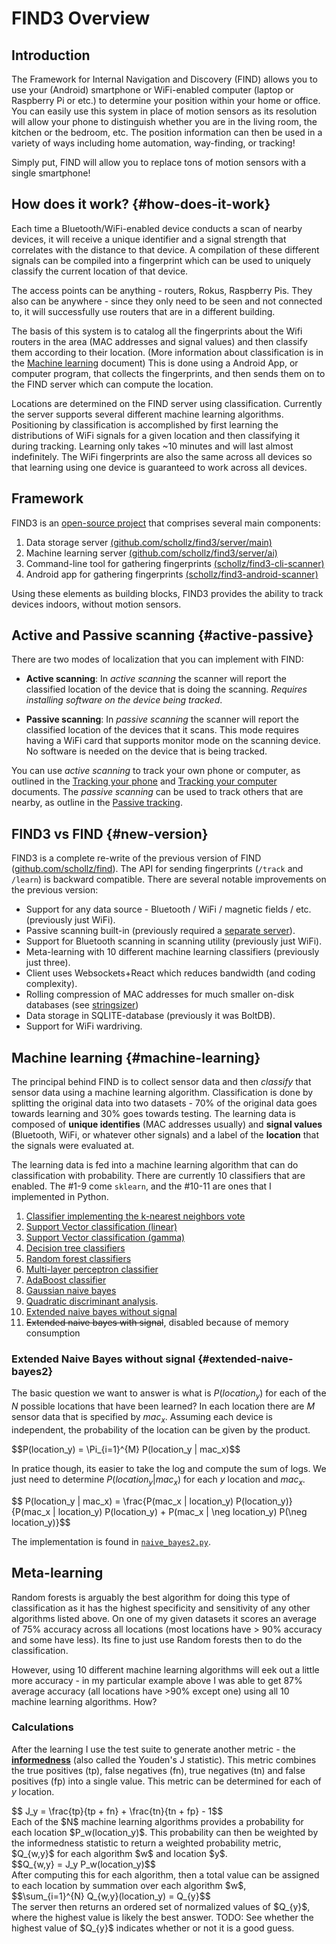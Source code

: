 # FIND3 Overview

## Introduction

The Framework for Internal Navigation and Discovery (FIND) allows you to use your (Android) smartphone or WiFi-enabled computer (laptop or Raspberry Pi or etc.) to determine your position within your home or office. You can easily use this system in place of motion sensors as its resolution will allow your phone to distinguish whether you are in the living room, the kitchen or the bedroom, etc. The position information can then be used in a variety of ways including home automation, way-finding, or tracking!

Simply put, FIND will allow you to replace tons of motion sensors with a single smartphone!

## How does it work?  {#how-does-it-work}


Each time a Bluetooth/WiFi-enabled device conducts a scan of nearby devices, it will receive a unique identifier and a signal strength that correlates with the distance to that device. A compilation of these different signals can be compiled into a fingerprint which can be used to uniquely classify the current location of that device.

The access points can be anything - routers, Rokus, Raspberry Pis. They also can be anywhere - since they only need to be seen and not connected to, it will successfully use routers that are in a different building.

The basis of this system is to catalog all the fingerprints about the Wifi routers in the area (MAC addresses and signal values) and then classify them according to their location. (More information about classification is in the [Machine learning](#machine-learning) document) This is done using a Android App, or computer program, that collects the fingerprints, and then sends them on to the FIND server which can compute the location. 

Locations are determined on the FIND server using classification. Currently the server supports several different machine learning algorithms. Positioning by classification is accomplished by first learning the distributions of WiFi signals for a given location and then classifying it during tracking. Learning only takes ~10 minutes and will last almost indefinitely. The WiFi fingerprints are also the same across all devices so that learning using one device is guaranteed to work across all devices.


## Framework 

FIND3 is an [open-source project](https://github.com/schollz/find3) that comprises several main components:


1. Data storage server [(github.com/schollz/find3/server/main)](https://github.com/schollz/find3/tree/master/server/main)
2. Machine learning server [(github.com/schollz/find3/server/ai)](https://github.com/schollz/find3/tree/master/server/ai)
3. Command-line tool for gathering fingerprints [(schollz/find3-cli-scanner)](https://github.com/schollz/find3-cli-scanner)
4. Android app for gathering fingerprints [(schollz/find3-android-scanner)](https://github.com/schollz/find3-android-scanner)

Using these elements as building blocks, FIND3 provides the ability to track devices indoors, without motion sensors.


## Active and Passive scanning {#active-passive}

There are two modes of localization that you can implement with FIND:

- **Active scanning**: In *active scanning* the scanner will report the classified location of the device that is doing the scanning. *Requires installing software on the device being tracked*.

- **Passive scanning**: In *passive scanning* the scanner will report the classified location of the devices that it scans. This mode requires having a WiFi card that supports monitor mode on the scanning device. No software is needed on the device that is being tracked.

You can use *active scanning* to track your own phone or computer, as outlined in the [Tracking your phone](/doc/tracking_your_phone.md) and [Tracking your computer](/doc/tracking_your_computer.md) documents. The *passive scanning* can be used to track others that are nearby, as outline in the [Passive tracking](/doc/passive_tracking.md).

## FIND3 vs FIND   {#new-version}


FIND3 is a complete re-write of the previous version of FIND ([github.com/schollz/find](https://github.com/schollz/find)). The API for sending fingerprints (`/track` and `/learn`) is backward compatible. There are several notable improvements on the previous version:

- Support for any data source - Bluetooth / WiFi / magnetic fields / etc. (previously just WiFi).
- Passive scanning built-in (previously required a [separate server](https://github.com/schollz/find-lf)).
- Support for Bluetooth scanning in scanning utility (previously just WiFi).
- Meta-learning with 10 different machine learning classifiers (previously just three).
- Client uses Websockets+React which reduces bandwidth (and coding complexity).
- Rolling compression of MAC addresses for much smaller on-disk databases (see [stringsizer](https://github.com/schollz/stringsizer))
- Data storage in SQLITE-database (previously it was BoltDB).
- Support for WiFi wardriving.



## Machine learning {#machine-learning}

The principal behind FIND is to collect sensor data and then *classify* that sensor data using a machine learning algorithm. Classification is done by splitting the original data into two datasets - 70% of the original data goes towards learning and 30% goes towards testing. The learning data is composed of **unique identifies** (MAC addresses usually) and **signal values** (Bluetooth, WiFi, or whatever other signals) and a label of the **location** that the signals were evaluated at.

The learning data is fed into a machine learning algorithm that can do classification with probability. There are currently 10 classifiers that are enabled. The #1-9 come `sklearn`, and the #10-11 are ones that I implemented in Python.

1. [Classifier implementing the k-nearest neighbors vote](http://scikit-learn.org/stable/modules/generated/sklearn.neighbors.KNeighborsClassifier.html)
2. [Support Vector classification (linear)](http://scikit-learn.org/stable/modules/generated/sklearn.svm.SVC.html)
3. [Support Vector classification (gamma)](http://scikit-learn.org/stable/modules/generated/sklearn.svm.SVC.html)
4. [Decision tree classifiers](http://scikit-learn.org/stable/modules/generated/sklearn.tree.DecisionTreeClassifier.html)
5. [Random forest classifiers](http://scikit-learn.org/stable/modules/generated/sklearn.ensemble.RandomForestClassifier.html)
6. [Multi-layer perceptron classifier](http://scikit-learn.org/stable/modules/generated/sklearn.neural_network.MLPClassifier.html)
7. [AdaBoost classifier](http://scikit-learn.org/stable/modules/generated/sklearn.ensemble.AdaBoostClassifier.html)
8. [Gaussian naive bayes](http://scikit-learn.org/stable/modules/generated/sklearn.naive_bayes.GaussianNB.html)
9. [Quadratic discriminant analysis](http://scikit-learn.org/stable/modules/lda_qda.html).
10. [Extended naive bayes without signal](#extended-naive-bayes2)
11. ~~Extended naive bayes with signal~~, disabled because of memory consumption

### Extended Naive Bayes without signal {#extended-naive-bayes2}

The basic question we want to answer is what is $P(location_y)$ for each of the $N$ possible locations that have been learned? In each location there are $M$ sensor data that is specified by $mac_x$. Assuming each device is independent, the probability of the location can be given by the product.

<div>
$$P(location_y) = \Pi_{i=1}^{M} P(location_y | mac_x)$$
</div>

In pratice though, its easier to take the log and compute the sum of logs. We just need to determine $P(location_y | mac_x)$ for each $y$ location and $mac_x$.


<div>
$$ P(location_y | mac_x)  = \frac{P(mac_x | location_y) P(location_y)}{P(mac_x | location_y) P(location_y) + P(mac_x | \neg location_y) P(\neg location_y)}$$
</div>

The implementation is found in [`naive_bayes2.py`](https://github.com/schollz/find3/blob/master/server/ai/src/naive_bayes2.py#L124-L153).

## Meta-learning

Random forests is arguably the best algorithm for doing this type of classification as it has the highest specificity and sensitivity of any other algorithms listed above. On one of my given datasets it scores an average of 75% accuracy across all locations (most locations have > 90% accuracy and some have less). Its fine to just use Random forests then to do the classification.

However, using 10 different machine learning algorithms will eek out a little more accuracy - in my particular example above I was able to get 87% average accuracy (all locations have >90% except one) using all 10 machine learning algorithms. How?

### Calculations

After the learning I use the test suite to generate another metric - the [**informedness**](https://en.wikipedia.org/wiki/Youden%27s_J_statistic) (also called the Youden's J statistic). This metric combines the true positives (tp), false negatives (fn), true negatives (tn) and false positives (fp) into a single value. This metric can be determined for each of $y$ location.

<div>
$$ J_y = \frac{tp}{tp + fn} + \frac{tn}{tn + fp} - 1$$
</div>

<div>
Each of the $N$ machine learning algorithms provides a probability for each location $P_w(location_y)$. This probability can then be weighted by the informedness statistic to return a weighted probability metric, $Q_{w,y}$ for each algorithm $w$ and location $y$.
</div>

<div>
$$Q_{w,y} = J_y  P_w(location_y)$$
</div>

<div>
After computing this for each algorithm, then a total value can be assigned to each location by summation over each algorithm $w$,
</div>

<div>
$$\sum_{i=1}^{N} Q_{w,y}(location_y) = Q_{y}$$
</div>

<div>
The server then returns an ordered set of normalized values of $Q_{y}$, where the highest value is likely the best answer. TODO: See whether the highest value of $Q_{y}$ indicates whether or not it is a good guess.
</div>











<script type="text/x-mathjax-config">
MathJax.Hub.Config({
  tex2jax: {inlineMath: [['$','$'], ['\\(','\\)']]}
});
</script>
<script src='https://cdnjs.cloudflare.com/ajax/libs/mathjax/2.7.2/MathJax.js?config=TeX-MML-AM_CHTML'></script>